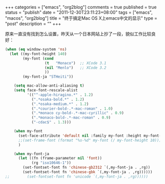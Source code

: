 +++
categories = ["emacs", "org2blog"]
comments = true
published = true
status = "publish"
date = "2011-12-30T23:11:23+08:00"
tags = ["emacs", "macos", "org2blog"]
title = "终于搞定Mac OS X上emacs中文的显示"
type = "post"
description = ""
+++


原来一直没有找到怎么设置，昨天从一个日本网站上抄了一段，貌似工作比较良好：

```lisp
(when (eq window-system 'ns)
  (let ((my-font-height 140)
        (my-font (cond
                  (t   "Monaco")  ;; XCode 3.1 
                  (nil "Menlo")   ;; XCode 3.2
                  ))
        (my-font-ja "STHeiti"))

    (setq mac-allow-anti-aliasing t)
    (setq face-font-rescale-alist
          '(("^-apple-hiragino.*" . 1.2)
            (".*osaka-bold.*" . 1.2)
            (".*osaka-medium.*" . 1.2)
            (".*courier-bold-.*-mac-roman" . 1.0)
            (".*monaco cy-bold-.*-mac-cyrillic" . 0.9)
            (".*monaco-bold-.*-mac-roman" . 0.9)
            ("-cdac$" . 1.3)))

    (when my-font
      (set-face-attribute 'default nil :family my-font :height my-font-height)
      ;;(set-frame-font (format "%s-%d" my-font (/ my-font-height 10)))
      )

    (when my-font-ja
      (let ((fn (frame-parameter nil 'font))
            (rg "iso10646-1"))
        (set-fontset-font fn 'chinese-gb2312 `(,my-font-ja . ,rg))
        (set-fontset-font fn 'chinese-gbk `(,my-font-ja . ,rg))))))
;;        (set-fontset-font fn 'unicode `(,my-font-ja . ,rg))))))
```
<!--more-->